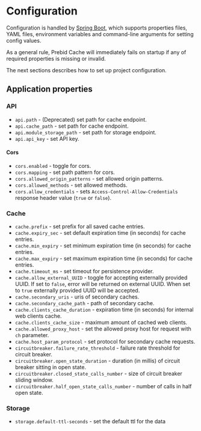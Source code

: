 # Configuration

Configuration is handled by [Spring Boot](https://docs.spring.io/spring-boot/docs/current/reference/html/boot-features-external-config.html),
which supports properties files, YAML files, environment variables and command-line arguments for setting config values.

As a general rule, Prebid Cache will immediately fails on startup if any of required properties is missing or invalid.

The next sections describes how to set up project configuration.

## Application properties

### API
- `api.path` - (Deprecated) set path for cache endpoint.
- `api.cache_path` - set path for cache endpoint.
- `api.module_storage_path` - set path for storage endpoint.
- `api.api_key` - set API key.

#### Cors
- `cors.enabled` - toggle for cors.
- `cors.mapping` - set path pattern for cors.
- `cors.allowed_origin_patterns` - set allowed origin patterns.
- `cors.allowed_methods` - set allowed methods.
- `cors.allow_credentials` - sets `Access-Control-Allow-Credentials` response header value (`true` or `false`).  

### Cache 
- `cache.prefix` - set prefix for all saved cache entries.
- `cache.expiry_sec` - set default expiration time (in seconds) for cache entries.
- `cache.min_expiry` - set minimum expiration time (in seconds) for cache entries.
- `cache.max_expiry` - set maximum expiration time (in seconds) for cache entries.
- `cache.timeout_ms` - set timeout for persistence provider.
- `cache.allow_external_UUID` - toggle for accepting externally provided UUID. If set to `false`, error will be returned on external UUID. When set to `true` externally provided UUID will be accepted. 
- `cache.secondary_uris` - uris of secondary caches.
- `cache.secondary_cache_path` - path of secondary cache.
- `cache.clients_cache_duration` - expiration time (in seconds) for internal web clients cache.
- `cache.clients_cache_size` - maximum amount of cached web clients.
- `cache.allowed_proxy_host` - set the allowed proxy host for request with `ch` parameter.
- `cache.host_param_protocol` - set protocol for secondary cache requests.
- `circuitbreaker.failure_rate_threshold` - failure rate threshold for circuit breaker.
- `circuitbreaker.open_state_duration` - duration (in millis) of circuit breaker sitting in open state.
- `circuitbreaker.closed_state_calls_number` - size of circuit breaker sliding window.
- `circuitbreaker.half_open_state_calls_number` - number of calls in half open state.

### Storage
- `storage.default-ttl-seconds` - set the default ttl for the data
